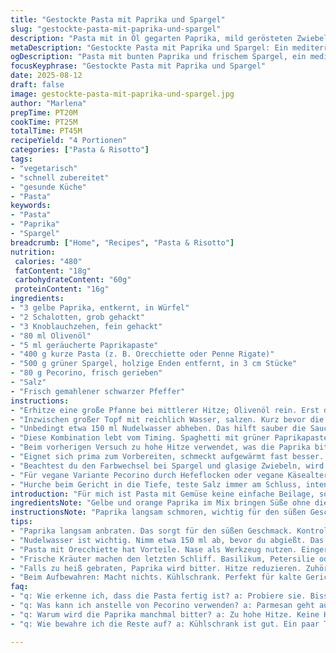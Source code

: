 ```yaml
---
title: "Gestockte Pasta mit Paprika und Spargel"
slug: "gestockte-pasta-mit-paprika-und-spargel"
description: "Pasta mit in Öl gegarten Paprika, mild gerösteten Zwiebeln und Knoblauch, kombiniert mit frischen grünen Spargelstücken. Anstelle roter Paprika verwende ich gelbe und orange Paprikaschoten für mehr Süße und Farbtiefe. Die Harissa ersetzt durch eine milde geräucherte Paprikapaste, gibt Würze ohne zu scharfen Angriff. Statt klassischem Parmesan setzen wir Pecorino ein – etwas schärfer, salziger. Pasta kurz vor Ende der Kochzeit zusammen mit Spargel direkt ins kochende Wasser. Der Trick: Nudelwasser zurückhalten, bindet die Sauce perfekt. Fein muss die Pfanne sein, damit alles an Ort und Stelle durchzieht. Ein dish, das ich oft beim Experimentieren mit Aromen und Texturen genutzt habe."
metaDescription: "Gestockte Pasta mit Paprika und Spargel: Ein mediterranes Gericht mit bunten Paprika und knackigem Spargel für ein unverwechselbares Geschmackserlebnis."
ogDescription: "Pasta mit bunten Paprika und frischem Spargel, ein mediterranes Highlight, das Geschmack und Textur perfekt vereint."
focusKeyphrase: "Gestockte Pasta mit Paprika und Spargel"
date: 2025-08-12
draft: false
image: gestockte-pasta-mit-paprika-und-spargel.jpg
author: "Marlena"
prepTime: PT20M
cookTime: PT25M
totalTime: PT45M
recipeYield: "4 Portionen"
categories: ["Pasta & Risotto"]
tags:
- "vegetarisch"
- "schnell zubereitet"
- "gesunde Küche"
- "Pasta"
keywords:
- "Pasta"
- "Paprika"
- "Spargel"
breadcrumb: ["Home", "Recipes", "Pasta & Risotto"]
nutrition: 
 calories: "480"
 fatContent: "18g"
 carbohydrateContent: "60g"
 proteinContent: "16g"
ingredients:
- "3 gelbe Paprika, entkernt, in Würfel"
- "2 Schalotten, grob gehackt"
- "3 Knoblauchzehen, fein gehackt"
- "80 ml Olivenöl"
- "5 ml geräucherte Paprikapaste"
- "400 g kurze Pasta (z. B. Orecchiette oder Penne Rigate)"
- "500 g grüner Spargel, holzige Enden entfernt, in 3 cm Stücke"
- "80 g Pecorino, frisch gerieben"
- "Salz"
- "Frisch gemahlener schwarzer Pfeffer"
instructions:
- "Erhitze eine große Pfanne bei mittlerer Hitze; Olivenöl rein. Erst die Schalotten und Paprika hinzufügen. Die Zutaten sollen sachte weich werden; nicht zu heiß, sonst verbrennen die Schalotten. Geduld haben, etwa 18 Minuten. Der wichtige Punkt: Die Paprika beginnt glänzend, fast glasiert auszusehen, die Schalotten zunehmend durchsichtig. Knoblauch kurz vor Ende dazu, sonst bitter. Mit Salz und Pfeffer würzen, geräucherte Paprikapaste vorsichtig untermischen, riechen, abschmecken."
- "Inzwischen großer Topf mit reichlich Wasser, salzen. Kurz bevor die Pasta ins Wasser geht, Spargel vorbereiten. Pasta al dente kochen, etwa 10-12 Minuten. Nach ca. 8-9 Minuten die Spargelstücke in das kochende Wasser geben. Sie sollen bissfest bleiben, knackig und nicht matschig, auf die Farbe achten, leuchtend grün."
- "Unbedingt etwa 150 ml Nudelwasser abheben. Das hilft sauber die Sauce zu binden. Wasser abgießen, allerdings nicht komplett, es soll etwas Rest bleiben. Pasta und Spargel zurück in den Topf oder direkt in die Pfanne zu den Paprika und Schalotten geben. Restliches Nudelwasser und Pecorino dazu. Vorsichtig vermengen, nicht zu wild rühren, damit die Pasta nicht bricht. Die Hitze kurz erhöhen, damit der Käse schmilzt und alles cremig verbindet. Falls zu trocken, etwas mehr Nudelwasser hinzufügen. Abschmecken, Salz und Pfeffer anpassen."
- "Diese Kombination lebt vom Timing. Spaghetti mit grüner Paprikapaste und Spargel funktionieren auch, wenn die Texturen stimmen. Alternativ, geröstete Kirschtomaten geben eine fruchtige Explosion, falls Paprika mal nicht in Saison. Am besten mit grob gehacktem Basilikum oder frischer Petersilie toppen."
- "Beim vorherigen Versuch zu hohe Hitze verwendet, was die Paprika bitter machte. Geduld ist gefragt. Ebenso wichtig: Kein fertiges Harissa, oft zu scharf. Lieber Paste selbst anrühren oder mildere Variante nehmen."
- "Eignet sich prima zum Vorbereiten, schmeckt aufgewärmt fast besser. Mit einem Spritzer Zitronensaft am Ende kann man die Aromen nochmal anheben."
- "Beachtest du den Farbwechsel bei Spargel und glasige Zwiebeln, wird das Gericht authentisch und lebendig."
- "Für vegane Variante Pecorino durch Hefeflocken oder vegane Käsealternative ersetzen. Paprika vor dem Schneiden gut waschen, entkernen ist wichtig, um Bitterstoffe zu vermeiden. Beim Schneiden Handschuhe tragen, wenn empfindlich auf Paprikaschoten reagiert wird."
- "Hurche beim Gericht in die Tiefe, teste Salz immer am Schluss, intensives Abschmecken macht den Unterschied zur plumpen Nudelpfanne."
introduction: "Für mich ist Pasta mit Gemüse keine einfache Beilage, sondern ein eigenes Erlebnis. Vor einigen Jahren habe ich Wege gesucht, wie Paprika und Spargel spannend zusammenkommen, ohne im Einerlei zu versinken. Die Wahl der Paprika-Farben variiert nicht nur optisch, sondern beeinflusst die Süße, das habe ich durch gelb und orange gut testen können. Die feine Balance zwischen karamellisierter Paprika, den knackigen Spargelstücken und der würzigen Pecorino-Krönung überzeugt durch unterschiedliche Texturen. Geruch der geräucherten Paprikapaste zieht schon beim Kochen in die Nase, erinnert an lange Sommerabende. Aus Erfahrung rät es sich, die Pasta beim Kochen nicht früher herauszunehmen als nötig, sonst verliert sie Biss. Neben klassischen Penne verwende ich gerne Orecchiette, die kleine Mulden fangen die Sauce ein – clever. Frisch zubereitet oder aufgehoben, es bleibt immer wohlig, kein Gericht zum Übersehen."
ingredientsNote: "Gelbe und orange Paprika im Mix bringen Süße ohne die Schärfe roter Paprika. Schalotten nehmen eine mildere, süßere Rolle als Zwiebeln, passen besser zu langem Anbraten. Die geräucherte Paprikapaste (Pimentón de la Vera) ist Ersatz für Harissa, gibt Tiefe ohne Zungenbrand, lässt sich auch durch mildes Ajvar ersetzen. Pecorino sorgt für herben Biss, kann durch Parmesan ersetzt werden, aber weniger salzig. Den Spargel immer gründlich waschen, auf Druckstellen prüfen. Kurze Nudeln wie Penne, Orecchiette oder Farfalle passen am besten, weil sie die Sauce gut aufnehmen. Olivenöl sollte eine milde, fruchtige Note haben, nicht zu bitter. Wenn keine Pasta mit tollen Mulden zur Hand, normale Röhren oder auch Fusilli funktionsfähig. Sollte die Pasta zu stark kleben, hilft ein Schluck Nudelwasser oder ein Tropfen Öl bei der Verarbeitung."
instructionsNote: "Paprika langsam schmoren, wichtig für den süßen Geschmack – nicht zu lang, sonst wird es matschig. Glasige Schalotten signalisieren die richtige Konsistenz. Knoblauch nur kurz mitrösten, sonst wird er schnell bitter. Das Timing bei Pasta und Spargel ist essentiell, Spargel immer kurz vor Ende mit ins Wasser geben, Farbe und Biss sind Gradmesser. Das zurückbehaltene Nudelwasser hilft, bindet die Zutaten, ohne Fettüberschuss. Pasta nicht überkochen, am besten probieren. Pecorino zuletzt einarbeiten, der soll schmelzen, aber nicht verklumpen. Alles gut mischen, nicht stressen, sonst zerfallen Nudeln. Salz und Pfeffer am Ende kontrollieren, manchmal reicht weniger als man denkt, da Käse salzig ist. Überreste lassen sich später perfekt als Kaltgericht verwenden – kurz mit etwas Zitronensaft und Olivenöl neu anrichten. Für mehr Aroma helfen frische Kräuter oder ein Spritzer Essig genau vor Servieren."
tips:
- "Paprika langsam anbraten. Das sorgt für den süßen Geschmack. Kontrolliere die Farbe. Soll glänzend und fast glasiert sein. Zwiebeln glasig und soft. Knoblauch erst kurz vor Ende dazu. Aus Erfahrung: Geduld zahlt sich aus. Mache keine Hektik. Hitze regulieren."
- "Nudelwasser ist wichtig. Nimm etwa 150 ml ab, bevor du abgießt. Das hilft bei der Sauce. Wenn sie zu trocken wird, einfach mehr Nudelwasser hinzufügen. Pasta im Wasser lassen, damit sie ihre Bissfestigkeit behält. Überkippen nie."
- "Pasta mit Orecchiette hat Vorteile. Nase als Werkzeug nutzen. Eingerollte Sauce bleibt haften, führt zu mehr Geschmack. Falls nicht verfügbar, nutze kurze Röhren oder Fusilli. Aber achte auf die Textur der Sauce."
- "Frische Kräuter machen den letzten Schliff. Basilikum, Petersilie oder Estragon tun gut. Das Aroma hebt alles an. Zitronensaft sorgt für Erfrischung. Immer am Ende hinzufügen. Zwiebel und Paprika sollten ihren süßen Charakter behalten."
- "Falls zu heiß gebraten, Paprika wird bitter. Hitze reduzieren. Zuhören, wenn es brutzelt. Achte auf die Übergänge. Vegane Variante? Pecorino durch Hefeflocken ersetzen. Vor dem Schneiden Handschuhe tragen bei Empfindlichkeit."
- "Beim Aufbewahren: Macht nichts. Kühlschrank. Perfekt für kalte Gerichte. Mit Obst zusammen servieren, frischer Crunch bei kühlem Wetter. Zubereitungstag abpassen für noch besseren Geschmack. "
faq:
- "q: Wie erkenne ich, dass die Pasta fertig ist? a: Probiere sie. Bissfest ist der Schlüssel. Zu weich, wird matschig. Timing wichtig, Augen und Geschmack nutzen."
- "q: Was kann ich anstelle von Pecorino verwenden? a: Parmesan geht auch, ist milder. Hefeflocken für vegan. Geschmack ist anders, aber ergibt eine köstliche Basis. Zubereitung bleibt gleich."
- "q: Warum wird die Paprika manchmal bitter? a: Zu hohe Hitze. Keine Hektik beim Anbraten, Geduld ist entscheidend. Paprika soll leuchten, nicht verbrennen. Glasig signalisiert den richtigen Punkt."
- "q: Wie bewahre ich die Reste auf? a: Kühlschrank ist gut. Ein paar Tage haltbar. Anders aufwärmen, Zitronensaft für frische Aromen. Alternativ kalt genießen, ist verblüffend gut."

---
```

